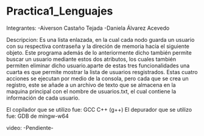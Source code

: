 # Practica1_Lenguajes

Integrantes:
-Aiverson Castaño Tejada
-Daniela Álvarez Acevedo 

Descripcion: Es una lista enlazada, en la cual cada nodo guarda un usuario con su respectiva contraseña y la direción de memoria hacía el siguiente objeto. Este programa además de lo anteriormente dicho también permite buscar un usuario mediante estos dos atributos, los cuales también permiten eliminar dicho usuario.aparte de estas tres funcionalidades una cuarta es que permite mostrar la lista de usuarios resgistrados. Estas cuatro acciones se ejecutan por medio de la consola, pero cada que se crea un registro, este se añade a un archivo de texto que se almacena en la maquina principal con el nombre de usuarios.txt, el cual contiene la información de cada usuario.

El copilador que se utilizo fue: 
GCC C++ (g++)
El depurador que se utilizo fue:
GDB de mingw-w64

video:
  -Pendiente-
